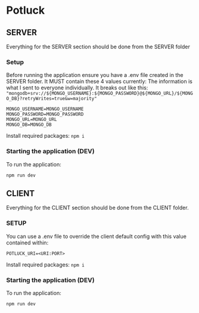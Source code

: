 # Potluck
## SERVER
Everything for the SERVER section should be done from the SERVER folder
### Setup
Before running the application ensure you have a .env file created in the SERVER folder. It MUST contain these 4 values currently:
The information is what I sent to everyone individually. It breaks out like this:
```"mongodb+srv://${MONGO_USERNAME}:${MONGO_PASSWORD}@${MONGO_URL}/${MONGO_DB}?retryWrites=true&w=majority"```
```
MONGO_USERNAME=MONGO_USERNAME
MONGO_PASSWORD=MONGO_PASSWORD
MONGO_URL=MONGO_URL
MONGO_DB=MONGO_DB
```

Install required packages:
```npm i```

### Starting the application (DEV)

To run the application:
```
npm run dev
```

## CLIENT
Everything for the CLIENT section should be done from the CLIENT folder.
### SETUP
You can use a .env file to override the client default config with this value contained within:
```
POTLUCK_URI=<URI:PORT>
```
Install required packages:
```npm i```
### Starting the application (DEV)

To run the application:
```
npm run dev
```
